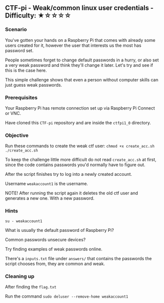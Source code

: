 ## CTF-pi - Weak/common linux user credentials - Difficulty: ★☆☆☆☆

### Scenario 

You've gotten your hands on a Raspberry Pi that comes with already some users created for it, however the user that interests us the most has password set.

People sometimes forget to change default passwords in a hurry, or also set a very weak password and think they'll change it later. Let's try and see if this is the case here.

This simple challenge shows that even a person without computer skills can just guess weak passwords.

### Prerequisites

Your Raspberry Pi has remote connection set up via Raspberry Pi Connect or VNC.

Have cloned this `CTF-pi` repository and are inside the `ctfpi1_0` directory.



### Objective

Run these commands to create the weak ctf user:
`chmod +x create_acc.sh` `./create_acc.sh`

To keep the challenge little more difficult do not read `create_acc.sh` at first, since the code contains passwords you'd normally have to figure out.

After the script finishes try to log into a newly created account.

Username `weakaccount1` is the username.

NOTE! After running the script again it deletes the old ctf user and generates a new one. With a new password.

### **Hints**

`su - weakaccount1`

What is usually the default password of Raspberry Pi?

Common passwords unsecure devices?

Try finding examples of weak passwords online.

There's a `inputs.txt` file under `answers/` that contains the passwords the script chooses from, they are common and weak.

### Cleaning up

After finding the `flag.txt`

Run the command `sudo deluser --remove-home weakaccount1`
